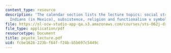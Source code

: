 ```yaml
---
content_type: resource
description: 'The calendar section lists the lecture topics: social structure of Huichol
  Indians (in Mexico), subsistence, religion and functionalism v symbolic anthropology.'
file: https://ol-ocw-studio-app-qa.s3.amazonaws.com/courses/sts-062j-drugs-politics-and-culture-spring-2006/fcbe1626223bf64ff24bb5b697c5449c_peyote_lecture.pdf
file_type: application/pdf
resourcetype: Document
title: peyote_lecture.pdf
uid: fcbe1626-223b-f64f-f24b-b5b697c5449c
---
```


